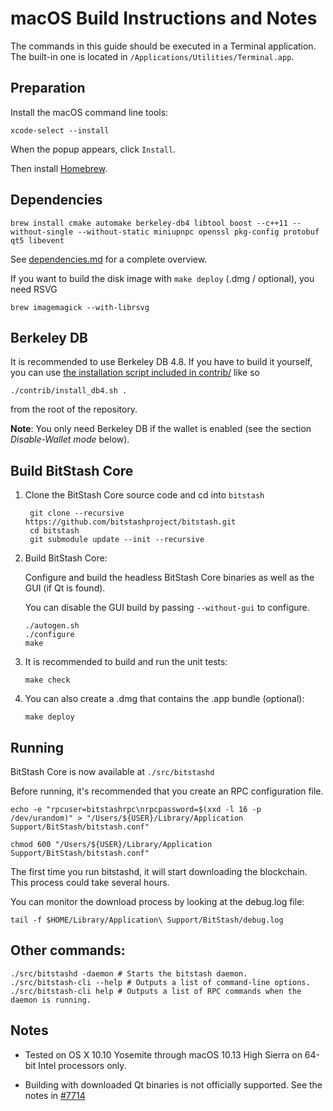 macOS Build Instructions and Notes
====================================
The commands in this guide should be executed in a Terminal application.
The built-in one is located in `/Applications/Utilities/Terminal.app`.

Preparation
-----------
Install the macOS command line tools:

`xcode-select --install`

When the popup appears, click `Install`.

Then install [Homebrew](https://brew.sh).

Dependencies
----------------------

    brew install cmake automake berkeley-db4 libtool boost --c++11 --without-single --without-static miniupnpc openssl pkg-config protobuf qt5 libevent

See [dependencies.md](dependencies.md) for a complete overview.

If you want to build the disk image with `make deploy` (.dmg / optional), you need RSVG

    brew imagemagick --with-librsvg

Berkeley DB
-----------
It is recommended to use Berkeley DB 4.8. If you have to build it yourself,
you can use [the installation script included in contrib/](/contrib/install_db4.sh)
like so

```shell
./contrib/install_db4.sh .
```

from the root of the repository.

**Note**: You only need Berkeley DB if the wallet is enabled (see the section *Disable-Wallet mode* below).

Build BitStash Core
------------------------

1. Clone the BitStash Core source code and cd into `bitstash`

        git clone --recursive https://github.com/bitstashproject/bitstash.git
        cd bitstash
        git submodule update --init --recursive

2.  Build BitStash Core:

    Configure and build the headless BitStash Core binaries as well as the GUI (if Qt is found).

    You can disable the GUI build by passing `--without-gui` to configure.

        ./autogen.sh
        ./configure
        make

3.  It is recommended to build and run the unit tests:

        make check

4.  You can also create a .dmg that contains the .app bundle (optional):

        make deploy

Running
-------

BitStash Core is now available at `./src/bitstashd`

Before running, it's recommended that you create an RPC configuration file.

    echo -e "rpcuser=bitstashrpc\nrpcpassword=$(xxd -l 16 -p /dev/urandom)" > "/Users/${USER}/Library/Application Support/BitStash/bitstash.conf"

    chmod 600 "/Users/${USER}/Library/Application Support/BitStash/bitstash.conf"

The first time you run bitstashd, it will start downloading the blockchain. This process could take several hours.

You can monitor the download process by looking at the debug.log file:

    tail -f $HOME/Library/Application\ Support/BitStash/debug.log

Other commands:
-------

    ./src/bitstashd -daemon # Starts the bitstash daemon.
    ./src/bitstash-cli --help # Outputs a list of command-line options.
    ./src/bitstash-cli help # Outputs a list of RPC commands when the daemon is running.

Notes
-----

* Tested on OS X 10.10 Yosemite through macOS 10.13 High Sierra on 64-bit Intel processors only.

* Building with downloaded Qt binaries is not officially supported. See the notes in [#7714](https://github.com/bitcoin/bitcoin/issues/7714)
